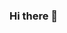 ### Hi there 👋

<!--
**Tear-Dev/Tear-Dev** is a ✨ _special_ ✨ repository because its `README.md` (this file) appears on your GitHub profile.

Here are some ideas to get you started:

- 🔭 I’m currently working on a discord bot ( Tear )
- 🌱 I’m currently learning Javascript
- 👯 I’m looking to collaborate met K12
- 🤔 I’m looking for help with ...
- 💬 Ask me about everything.
- 📫 How to reach me: Tear#2307
- ⚡ Fun fact: Im a girl :)
-->
